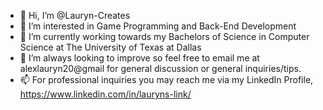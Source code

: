 - 👋 Hi, I’m @Lauryn-Creates
- 👀 I’m interested in Game Programming and Back-End Development
- 🌱 I’m currently working towards my Bachelors of Science in Computer Science at The University of Texas at Dallas
- 💞️ I’m always looking to improve so feel free to email me at alexlauryn20@gmail for general discussion or general inquiries/tips.
- 📫 For professional inquiries you may reach me via my LinkedIn Profile, https://www.linkedin.com/in/lauryns-link/

<!---
Lauryn-Creates/Lauryn-Creates is a ✨ special ✨ repository because its `README.md` (this file) appears on your GitHub profile.
You can click the Preview link to take a look at your changes.
--->
